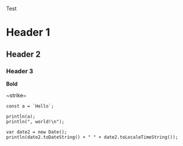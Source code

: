 Test

# Header 1
## Header 2
### Header 3

**Bold**

~strike~

```violet
const a = `Hello`;

println(a);
println(", world!\n");

var date2 = new Date();
println(date2.toDateString() + " " + date2.toLocaleTimeString());
```